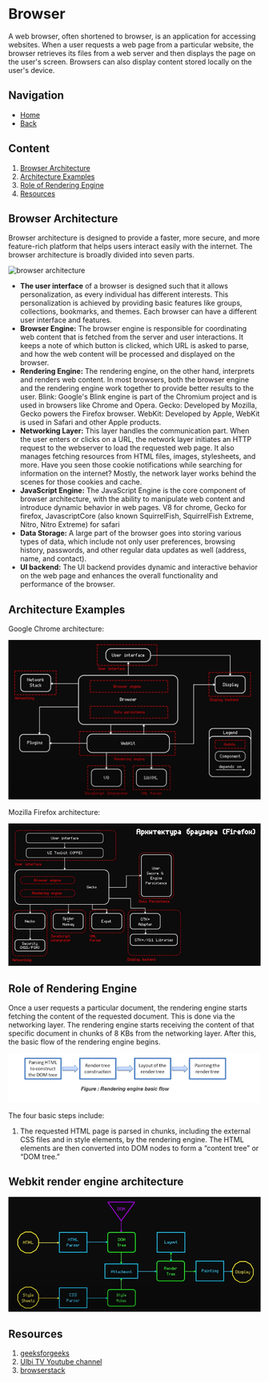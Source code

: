 # Browser

A web browser, often shortened to browser, is an application for accessing websites. When a user requests a web page from a particular website, the browser retrieves its files from a web server and then displays the page on the user's screen. Browsers can also display content stored locally on the user's device.

## Navigation 
- [Home](../)
- [Back](./)

## Content

1. [Browser Architecture](#architecture)
1. [Architecture Examples](#examples)
1. [Role of Rendering Engine](#renderrole)
1. [Resources](#resources)

## <a name="architecture"></a> Browser Architecture

Browser architecture is designed to provide a faster, more secure, and more feature-rich platform that helps users interact easily with the internet. The browser architecture is broadly divided into seven parts.

![browser architecture](https://media.geeksforgeeks.org/wp-content/uploads/20231115152047/web-architecture-.webp)

- **The user interface** of a browser is designed such that it allows personalization, as every individual has different interests. This personalization is achieved by providing basic features like groups, collections, bookmarks, and themes. Each browser can have a different user interface and features.
- **Browser Engine:** The browser engine is responsible for coordinating web content that is fetched from the server and user interactions. It keeps a note of which button is clicked, which URL is asked to parse, and how the web content will be processed and displayed on the browser.
- **Rendering Engine:** The rendering engine, on the other hand, interprets and renders web content. In most browsers, both the browser engine and the rendering engine work together to provide better results to the user. 
Blink: Google's Blink engine is part of the Chromium project and is used in browsers like Chrome and Opera. 
Gecko: Developed by Mozilla, Gecko powers the Firefox browser. 
WebKit: Developed by Apple, WebKit is used in Safari and other Apple products. 
- **Networking Layer:** This layer handles the communication part. When the user enters or clicks on a URL, the network layer initiates an HTTP request to the webserver to load the requested web page. It also manages fetching resources from HTML files, images, stylesheets, and more. Have you seen those cookie notifications while searching for information on the internet? Mostly, the network layer works behind the scenes for those cookies and cache.
- **JavaScript Engine:** The JavaScript Engine is the core component of browser architecture, with the ability to manipulate web content and introduce dynamic behavior in web pages. V8 for chrome, Gecko for firefox, JavascriptCore (also known SquirrelFish, SquirrelFish Extreme, Nitro, Nitro Extreme) for safari
- **Data Storage:** A large part of the browser goes into storing various types of data, which include not only user preferences, browsing history, passwords, and other regular data updates as well (address, name, and contact).
- **UI backend:** The UI backend provides dynamic and interactive behavior on the web page and enhances the overall functionality and performance of the browser.

## <a name="examples"></a> Architecture Examples

Google Chrome architecture:

![chrome architecture](../assets/chrome-architecture.png)

Mozilla Firefox architecture:

![firefox architecture](../assets/firefox-architecture.png)

## Role of Rendering Engine

Once a user requests a particular document, the rendering engine starts fetching the content of the requested document. This is done via the networking layer. The rendering engine starts receiving the content of that specific document in chunks of 8 KBs from the networking layer. After this, the basic flow of the rendering engine begins.

![rendering-engine-basic-flow](../assets/rendering-engine-basic-flow.webp)

The four basic steps include:

1. The requested HTML page is parsed in chunks, including the external CSS files and in style elements, by the rendering engine. The HTML elements are then converted into DOM nodes to form a “content tree” or “DOM tree.”

## Webkit render engine architecture

![Webkit render engine architecture](../assets/webkit-render-engine-architecture.png)

## <a name="resources"></a> Resources

1. [geeksforgeeks](https://www.geeksforgeeks.org/software-engineering/browser-architecture/)
1. [Ulbi TV Youtube channel](https://www.youtube.com/watch?v=zDlg64fsQow)
1. [browserstack](https://www.browserstack.com/guide/browser-rendering-engine)
